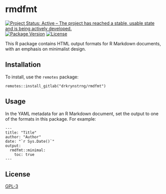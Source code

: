 # rmdfmt

[![Project Status: Active – The project has reached a stable, usable state and is being actively developed.](https://www.repostatus.org/badges/latest/active.svg)](https://www.repostatus.org/#active)
[![Package Version](https://img.shields.io/badge/Package%20version-0.1.0-blue.svg)]()
[![License](https://img.shields.io/badge/license-GPL--3-blue.svg)](https://www.gnu.org/licenses/gpl-3.0.en.html)

This R package contains HTML output formats for R Markdown documents, with an emphasis on minimalist design.


## Installation

To install, use the `remotes` package:

```{r}
remotes::install_gitlab("drkrynstrng/rmdfmt")
```


## Usage

In the YAML metadata for an R Markdown document, set the output to one of the formats in this package. For example:

```
---
title: "Title"
author: "Author"
date: "`r Sys.Date()`"
output:
  rmdfmt::minimal:
    toc: true
---

```


## License

[GPL-3](https://www.gnu.org/licenses/gpl-3.0.en.html)
